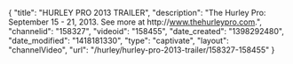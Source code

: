 {
    "title": "HURLEY PRO 2013 TRAILER",
    "description": "The Hurley Pro: September 15 - 21, 2013. See more at http:\/\/www.thehurleypro.com.",
    "channelid": "158327",
    "videoid": "158455",
    "date_created": "1398292480",
    "date_modified": "1418181330",
    "type": "captivate",
    "layout": "channelVideo",
    "url": "\/hurley\/hurley-pro-2013-trailer\/158327-158455"
}